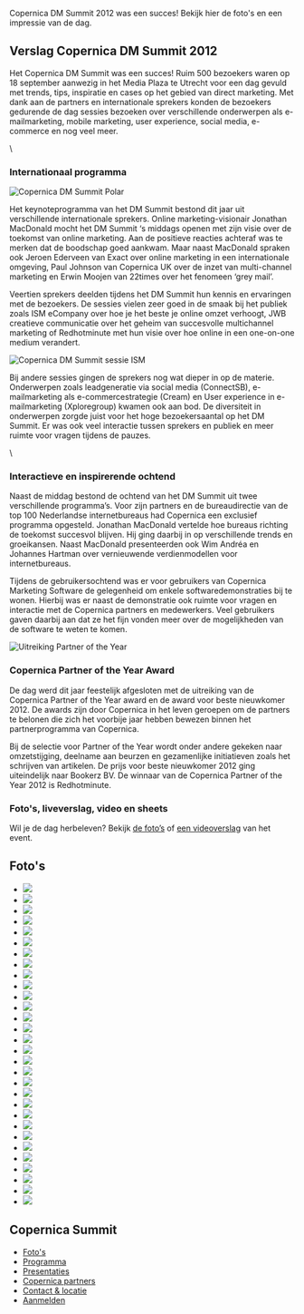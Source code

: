 Copernica DM Summit 2012 was een succes! Bekijk hier de foto's en een
impressie van de dag.

Verslag Copernica DM Summit 2012
--------------------------------

Het Copernica DM Summit was een succes! Ruim 500 bezoekers waren op 18
september aanwezig in het Media Plaza te Utrecht voor een dag gevuld met
trends, tips, inspiratie en cases op het gebied van direct marketing.
Met dank aan de partners en internationale sprekers konden de bezoekers
gedurende de dag sessies bezoeken over verschillende onderwerpen als
e-mailmarketing, mobile marketing, user experience, social media,
e-commerce en nog veel meer.

\

### Internationaal programma

![Copernica DM Summit Polar](../images/DMSummit01.JPG)

Het keynoteprogramma van het DM Summit bestond dit jaar uit
verschillende internationale sprekers. Online marketing-visionair
Jonathan MacDonald mocht het DM Summit ‘s middags openen met zijn visie
over de toekomst van online marketing. Aan de positieve reacties
achteraf was te merken dat de boodschap goed aankwam. Maar naast
MacDonald spraken ook Jeroen Ederveen van Exact over online marketing in
een internationale omgeving, Paul Johnson van Copernica UK over de inzet
van multi-channel marketing en Erwin Moojen van 22times over het
fenomeen ‘grey mail’.

Veertien sprekers deelden tijdens het DM Summit hun kennis en ervaringen
met de bezoekers. De sessies vielen zeer goed in de smaak bij het
publiek zoals ISM eCompany over hoe je het beste je online omzet
verhoogt, JWB creatieve communicatie over het geheim van succesvolle
multichannel marketing of Redhotminute met hun visie over hoe online in
een one-on-one medium verandert.

![Copernica DM Summit sessie ISM](../images/DMSummit02.JPG)

Bij andere sessies gingen de sprekers nog wat dieper in op de materie.
Onderwerpen zoals leadgeneratie via social media (ConnectSB),
e-mailmarketing als e-commercestrategie (Cream) en User experience in
e-mailmarketing (Xploregroup) kwamen ook aan bod. De diversiteit in
onderwerpen zorgde juist voor het hoge bezoekersaantal op het DM Summit.
Er was ook veel interactie tussen sprekers en publiek en meer ruimte
voor vragen tijdens de pauzes.

\

### Interactieve en inspirerende ochtend

Naast de middag bestond de ochtend van het DM Summit uit twee
verschillende programma’s. Voor zijn partners en de bureaudirectie van
de top 100 Nederlandse internetbureaus had Copernica een exclusief
programma opgesteld. Jonathan MacDonald vertelde hoe bureaus richting de
toekomst succesvol blijven. Hij ging daarbij in op verschillende trends
en groeikansen. Naast MacDonald presenteerden ook Wim Andréa en Johannes
Hartman over vernieuwende verdienmodellen voor internetbureaus.

Tijdens de gebruikersochtend was er voor gebruikers van Copernica
Marketing Software de gelegenheid om enkele softwaredemonstraties bij te
wonen. Hierbij was er naast de demonstratie ook ruimte voor vragen en
interactie met de Copernica partners en medewerkers. Veel gebruikers
gaven daarbij aan dat ze het fijn vonden meer over de mogelijkheden van
de software te weten te komen.

![Uitreiking Partner of the Year](../images/DMSummit03.JPG)

### Copernica Partner of the Year Award

De dag werd dit jaar feestelijk afgesloten met de uitreiking van de
Copernica Partner of the Year award en de award voor beste nieuwkomer
2012. De awards zijn door Copernica in het leven geroepen om de partners
te belonen die zich het voorbije jaar hebben bewezen binnen het
partnerprogramma van Copernica.

Bij de selectie voor Partner of the Year wordt onder andere gekeken naar
omzetstijging, deelname aan beurzen en gezamenlijke initiatieven zoals
het schrijven van artikelen. De prijs voor beste nieuwkomer 2012 ging
uiteindelijk naar Bookerz BV. De winnaar van de Copernica Partner of the
Year 2012 is Redhotminute.

### Foto's, liveverslag, video en sheets

Wil je de dag herbeleven? Bekijk [de
foto’s](./photos-copernica-dm-summit-2012.md)
of [een videoverslag](http://www.youtube.com/watch?v=QJVbjtnHt5Y) van
het event.

Foto's
------

-   ![](../images/DSC04530.jpg)
-   ![](../images/DSC04531.jpg)
-   ![](../images/DSC04551.jpg)
-   ![](../images/DSC04555.jpg)
-   ![](../images/DSC04653.jpg)
-   ![](../images/DSC04654.jpg)
-   ![](../images/DSC04664.jpg)
-   ![](../images/DSC04870.jpg)
-   ![](../images/DSC04666.jpg)
-   ![](../images/DSC04668.jpg)
-   ![](../images/DSC04670.jpg)
-   ![](../images/DSC04680.jpg)
-   ![](../images/DSC04682.jpg)
-   ![](../images/DSC04683.jpg)
-   ![](../images/DSC04698.jpg)
-   ![](../images/DSC04699.jpg)
-   ![](../images/DSC04709.jpg)
-   ![](../images/DSC04711.jpg)
-   ![](../images/DSC04713.jpg)
-   ![](../images/DSC04714.jpg)
-   ![](../images/DSC04715.jpg)
-   ![](../images/DSC04716.jpg)
-   ![](../images/DSC04724.jpg)
-   ![](../images/DSC04487.jpg)
-   ![](../images/DSC04741.jpg)
-   ![](../images/DSC04744.jpg)
-   ![](../images/DSC04757.jpg)
-   ![](../images/DSC04759.jpg)
-   ![](../images/DSC04838.jpg)
-   ![](../images/DSC04842.jpg)

Copernica Summit
----------------

-   [Foto's](http://www.copernica.com/nl/ondersteuning/copernica-dm-summit/fotos-copernica-dm-summit-2012 "Foto's Copernica DM Summit 2012")
-   [Programma](http://www.copernica.com/nl/ondersteuning/copernica-summit/programma-copernica-summit "Copernica Summit programma")
-   [Presentaties](http://www.copernica.com/nl/ondersteuning/copernica-summit/sprekers-copernica-summit "Copernica Summit sprekers")
-   [Copernica
    partners](http://www.copernica.com/nl/ondersteuning/copernica-summit/copernica-partners "Copernica partners")
-   [Contact &
    locatie](http://www.copernica.com/nl/ondersteuning/copernica-summit/contact-locatie "Copernica Summit contact & locatie")
-   [Aanmelden](http://www.copernica.com/nl/ondersteuning/copernica-summit/meld-je-nu-aan-voor-het-copernica-summit "Meld je nu aan voor het Copernica Summit!")

